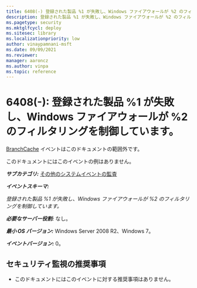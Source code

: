 ```yaml
---
title: 6408(-) 登録された製品 %1 が失敗し、Windows ファイアウォールが %2 のフィルタリングを制御しています。
description: 登録された製品 %1 が失敗し、Windows ファイアウォールが %2 のフィルタリングを制御していることを示すセキュリティイベント 6408(-) について説明します。
ms.pagetype: security
ms.mktglfcycl: deploy
ms.sitesec: library
ms.localizationpriority: low
author: vinaypamnani-msft
ms.date: 09/09/2021
ms.reviewer: 
manager: aaroncz
ms.author: vinpa
ms.topic: reference
---
```


# 6408(-): 登録された製品 %1 が失敗し、Windows ファイアウォールが %2 のフィルタリングを制御しています。

[BranchCache](/previous-versions/windows/it-pro/windows-server-2012-R2-and-2012/jj127252(v=ws.11)) イベントはこのドキュメントの範囲外です。

このドキュメントにはこのイベントの例はありません。

***サブカテゴリ:***&nbsp;[その他のシステムイベントの監査](audit-other-system-events.md)

***イベントスキーマ:***

*登録された製品 %1 が失敗し、Windows ファイアウォールが %2 のフィルタリングを制御しています。*

***必要なサーバー役割:*** なし。

***最小 OS バージョン:*** Windows Server 2008 R2、Windows 7。

***イベントバージョン:*** 0。

## セキュリティ監視の推奨事項

-   このドキュメントにはこのイベントに対する推奨事項はありません。
